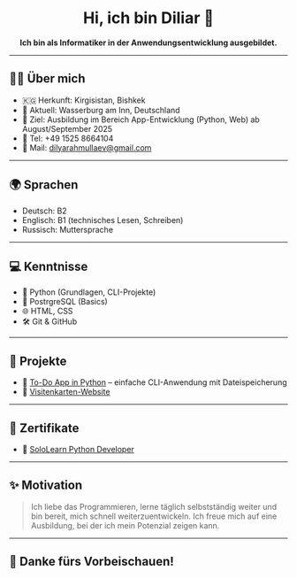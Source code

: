 <h1 align="center">Hi, ich bin Diliar 👋</h1>

<p align="center">
  <b>Ich bin als Informatiker in der Anwendungsentwicklung ausgebildet.</b>
</p>

---

## 👨‍💻 Über mich

- 🇰🇬 Herkunft: Kirgisistan, Bishkek   
- 📍 Aktuell: Wasserburg am Inn, Deutschland  
- 🎯 Ziel: Ausbildung im Bereich App-Entwicklung (Python, Web) ab August/September 2025  
- 📱 Tel: +49 1525 8664104  
- 📧 Mail: dilyarahmullaev@gmail.com

---
## 🌍 Sprachen

- Deutsch: B2
- Englisch: B1 (technisches Lesen, Schreiben)
- Russisch: Muttersprache
  
---

## 💻 Kenntnisse

- 🐍 Python (Grundlagen, CLI-Projekte)
- 💾 PostrgreSQL (Basics)
- 🌐 HTML, CSS
- 🛠 Git & GitHub

---

## 📂 Projekte

- 🔹 [To-Do App in Python](https://github.com/diliardev/todo-python) – einfache CLI-Anwendung mit Dateispeicherung  
- 🔹 [Visitenkarten-Website](https://github.com/diliardev/dev-portfolio)

---

## 📜 Zertifikate

- 📄 [SoloLearn Python Developer](https://www.sololearn.com/certificates/CC-GIARJXIZ)

---

## ✨ Motivation

> Ich liebe das Programmieren, lerne täglich selbstständig weiter und bin bereit, mich schnell weiterzuentwickeln. Ich freue mich auf eine Ausbildung, bei der ich mein Potenzial zeigen kann.

---

## 🙌 Danke fürs Vorbeischauen!

